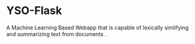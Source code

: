 # YSO-Flask
 A Machine Learning Based Webapp that is capable of lexically simlifying and summarizing text from documents .
